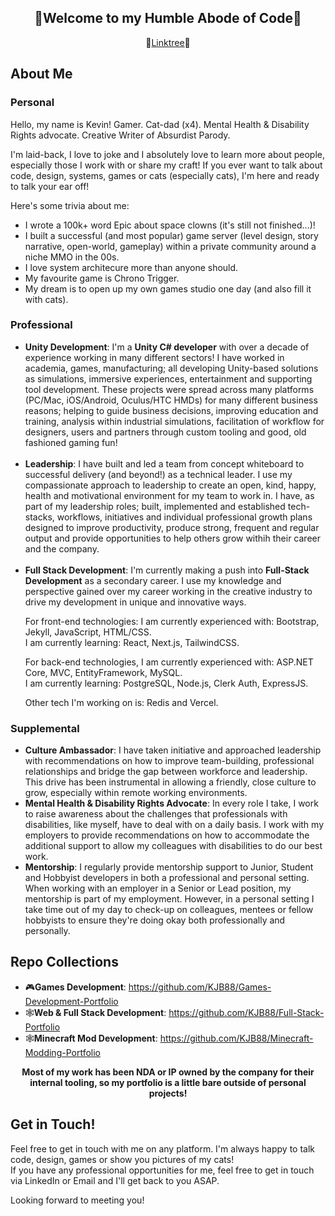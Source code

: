 <section aria-labe="Welcome section with all my links">
  <div align="center">
    <h1>🤘Welcome to my Humble Abode of Code🤘</h1>
    🌴<a href="https://linktr.ee/kjb88">Linktree</a>🌴
  </div>
</section>
<section aria-label="About Me">
  <h2>About Me</h2>
  <section aria-label="Personal About Me">
    <h3>Personal</h3>
    <p>
      Hello, my name is Kevin! Gamer. Cat-dad (x4). Mental Health & Disability Rights advocate. Creative Writer of Absurdist Parody. 
    </p>
    <p>
      I'm laid-back, I love to joke and I absolutely love to learn more about people, especially those I work with or share my craft! If you ever want to talk about code, design, systems, games or cats (especially cats), I'm here and ready to talk your ear off!
    </p>
    <p>
      Here's some trivia about me:
      <ul>
        <li>I wrote a 100k+ word Epic about space clowns (it's still not finished...)!</li>
        <li>I built a successful (and most popular) game server (level design, story narrative, open-world, gameplay) within a private community around a niche MMO in the 00s.</li>
        <li>I love system architecure more than anyone should.</li>
        <li>My favourite game is Chrono Trigger.</li>
        <li>My dream is to open up my own games studio one day (and also fill it with cats).</li>
      </ul>
    </p>
    <p>
     <!-- You can read more about me at my personal website here: <a href="http://kjb88.github.io">http://kjb88.github.io</a>! -->
    </p>
  </section>
    <section aria-label="Professional About Me">
      <h3>Professional</h3>
      <ul>
        <li>
          <b>Unity Development</b>: I'm a <b>Unity C# developer</b> with over a decade of experience working in many different sectors! I have worked in academia, games, manufacturing; all developing Unity-based solutions as simulations, immersive experiences, entertainment and supporting tool development. These projects were spread across many platforms (PC/Mac, iOS/Android, Oculus/HTC HMDs) for many different business reasons; helping to guide business decisions, improving education and training, analysis within industrial simulations, facilitation of workflow for designers, users and partners through custom tooling and good, old fashioned gaming fun!
        </li>
        <br>
        <li>
          <b>Leadership</b>: I have built and led a team from concept whiteboard to successful delivery (and beyond!) as a technical leader. I use my compassionate approach to leadership to create an open, kind, happy, health and motivational environment for my team to work in. I have, as part of my leadership roles; built, implemented and established tech-stacks, workflows, initiatives and individual professional growth plans designed to improve productivity, produce strong, frequent and regular output and provide opportunities to help others grow withih their career and the company.
      </li>
       <br>
        <li>
          <b>Full Stack Development</b>: I'm currently making a push into <b>Full-Stack Development</b> as a secondary career. I use my knowledge and perspective gained over my career working in the creative industry to drive my development in unique and innovative ways. 
          <p>
            For front-end technologies: I am currently experienced with: Bootstrap, Jekyll, JavaScript, HTML/CSS.<br>
            I am currently learning: React, Next.js, TailwindCSS. 
          </p> 
          <p>
            For back-end technologies, I am currently experienced with: ASP.NET Core, MVC, EntityFramework, MySQL.<br>
            I am currently learning: PostgreSQL, Node.js, Clerk Auth, ExpressJS.</p> <p> Other tech I'm working on is: Redis and Vercel.
            </p> 
        </li>
      </ul>
  </section>
  <section aria-label="Supplemental About Me">
    <h3>Supplemental</h4>
    <ul>
      <li>
        <b>Culture Ambassador</b>: I have taken initiative and approached leadership with recommendations on how to improve team-building, professional relationships and bridge the gap between workforce and leadership. This drive has been instrumental in allowing a friendly, close culture to grow, especially within remote working environments.
      </li>
      <li>
        <b>Mental Health & Disability Rights Advocate</b>: In every role I take, I work to raise awareness about the challenges that professionals with disabilities, like myself, have to deal with on a daily basis. I work with my employers to provide recommendations on how to accommodate the additional support to allow my colleagues with disabilities to do our best work.
      </li>
      <li>
        <b>Mentorship</b>: I regularly provide mentorship support to Junior, Student and Hobbyist developers in both a professional and personal setting. When working with an employer in a Senior or Lead position, my mentorship is part of my employment. However, in a personal setting I take time out of my day to check-up on colleagues, mentees or fellow hobbyists to ensure they're doing okay both professionally and personally.
      </li>
    </ul>
  </section>
</section>
<section aria-label="Collection of my code repositories">
  <h2>Repo Collections</h2>
  <ul>
    <li>🎮<b>Games Development</b>: <a href="https://github.com/KJB88/Games-Development-Portfolio">https://github.com/KJB88/Games-Development-Portfolio</a></li>
     <li>🕸️<b>Web & Full Stack Development</b>: <a href="https://github.com/KJB88/Full-Stack-Portfolio">https://github.com/KJB88/Full-Stack-Portfolio</a></li>
     <li>🕸️<b>Minecraft Mod Development</b>: <a href="https://github.com/KJB88/Minecraft-Modding-Portfolio">https://github.com/KJB88/Minecraft-Modding-Portfolio</a></li>
    </ul>
    <div align="center">
      <p>
        <b>Most of my work has been NDA or IP owned by the company for their internal tooling, so my portfolio is a little bare outside of personal projects!</b>
      </p>
    </div>
</section>
<section aria-label="Get in touch with me">
  <h2>Get in Touch!</h2>
  <p>
    Feel free to get in touch with me on any platform. I'm always happy to talk code, design, games or show you pictures of my cats!<br>
    If you have any professional opportunities for me, feel free to get in touch via LinkedIn or Email and I'll get back to you ASAP.
  </p>
  <p>
     Looking forward to meeting you!
  </p>
</section>
<!---
<div>
  <h2>Skills</h2>
  <h3>Games & Simulation Development</h3>
  <ul>
    <li><b>Engines</b>: Unity | Godot</li>
    <li>Languages: C# | C++ | </li>
    <li>Platforms: Desktop (PC/Mac) | VR (Oculus Rift), XR/MR (Microsoft HoloLens), Mobile (Android/iOS), AR (iOS) </li>
    </ul>
  <h3>Immersive Experiences</h3>
  
  <h3>Simulation</h3>
  
</div>
<div>
  <h2>Repo Collections</h2>
  <b>Games Development</b>: 

  C++ Projects:
  Web Dev:
  

</div>
  -->
<!--
**KJB88/KJB88** is a ✨ _special_ ✨ repository because its `README.md` (this file) appears on your GitHub profile.

Here are some ideas to get you started:

- 🔭 I’m currently working on ...
- 🌱 I’m currently learning ...
- 👯 I’m looking to collaborate on ...
- 🤔 I’m looking for help with ...
- 💬 Ask me about ...
- 📫 How to reach me: ...
- 😄 Pronouns: ...
- ⚡ Fun fact: ...
-->
